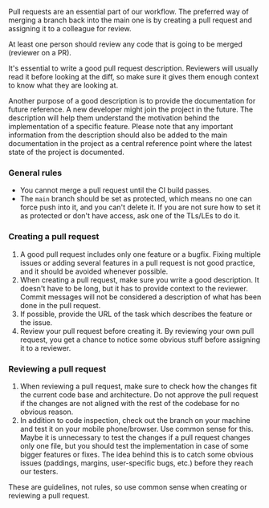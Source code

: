 Pull requests are an essential part of our workflow. The preferred way of merging a branch back into the main one is by creating a pull request and assigning it to a colleague for review. 

At least one person should review any code that is going to be merged (reviewer on a PR).

It's essential to write a good pull request description. Reviewers will usually read it before looking at the diff, so make sure it gives them enough context to know what they are looking at.

Another purpose of a good description is to provide the documentation for future reference. A new developer might join the project in the future. The description will help them understand the motivation behind the implementation of a specific feature. Please note that any important information from the description should also be added to the main documentation in the project as a central reference point where the latest state of the project is documented.

### General rules

- You cannot merge a pull request until the CI build passes.
- The `main` branch should be set as protected, which means no one can force push into it, and you can't delete it. If you are not sure how to set it as protected or don't have access, ask one of the TLs/LEs to do it.

### Creating a pull request

1. A good pull request includes only one feature or a bugfix. Fixing multiple issues or adding several features in a pull request is not good practice, and it should be avoided whenever possible.
2. When creating a pull request, make sure you write a good description. It doesn't have to be long, but it has to provide context to the reviewer. Commit messages will not be considered a description of what has been done in the pull request.
3. If possible, provide the URL of the task which describes the feature or the issue.
4. Review your pull request before creating it. By reviewing your own pull request, you get a chance to notice some obvious stuff before assigning it to a reviewer.

### Reviewing a pull request

1. When reviewing a pull request, make sure to check how the changes fit the current code base and architecture. Do not approve the pull request if the changes are not aligned with the rest of the codebase for no obvious reason.
2. In addition to code inspection, check out the branch on your machine and test it on your mobile phone/browser. Use common sense for this. Maybe it is unnecessary to test the changes if a pull request changes only one file, but you should test the implementation in case of some bigger features or fixes. The idea behind this is to catch some obvious issues (paddings, margins, user-specific bugs, etc.) before they reach our testers.

These are guidelines, not rules, so use common sense when creating or reviewing a pull request.
